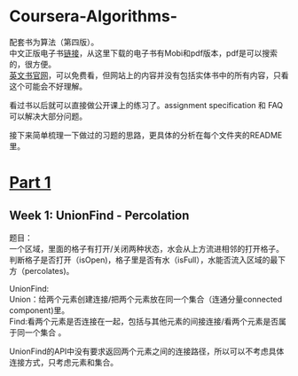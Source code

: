 # Coursera-Algorithms-

配套书为算法（第四版）。  
中文正版电子书[链接](https://www.ituring.com.cn/book/875)，从这里下载的电子书有Mobi和pdf版本，pdf是可以搜索的，很方便。  
[英文书官网](https://algs4.cs.princeton.edu/home/)，可以免费看，但网站上的内容并没有包括实体书中的所有内容，只看这个可能会不好理解。  

看过书以后就可以直接做公开课上的练习了。assignment specification 和 FAQ 可以解决大部分问题。  

接下来简单梳理一下做过的习题的思路，更具体的分析在每个文件夹的README里。

# [Part 1](https://www.coursera.org/learn/algorithms-part1)

## Week 1:  UnionFind - Percolation
题目：  
一个区域，里面的格子有打开/关闭两种状态，水会从上方流进相邻的打开格子。
判断格子是否打开（isOpen)，格子里是否有水（isFull），水能否流入区域的最下方（percolates)。

UnionFind:   
Union：给两个元素创建连接/把两个元素放在同一个集合（连通分量connected component)里。  
Find:看两个元素是否连接在一起，包括与其他元素的间接连接/看两个元素是否属于同一个集合 。

UnionFind的API中没有要求返回两个元素之间的连接路径，所以可以不考虑具体连接方式，只考虑元素和集合。
